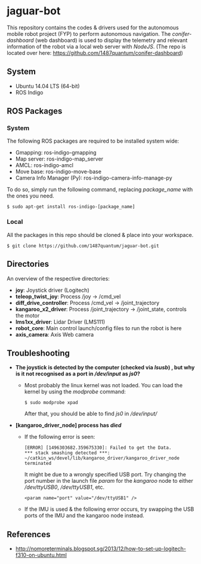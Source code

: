 # jaguar-bot
This repository contains the codes & drivers used for the autonomous mobile robot project (FYP) to perform autonomous navigation. The *conifer-dashboard* (web dashboard) is used to display the telemetry and relevant information of the robot via a local web server with *NodeJS*. (The repo is located over here: https://github.com/1487quantum/conifer-dashboard)

## System
- Ubuntu 14.04 LTS (64-bit)
- ROS Indigo

## ROS Packages
### System
The following ROS packages are required to be installed system wide:
- Gmapping: ros-indigo-gmapping
- Map server: ros-indigo-map_server
- AMCL: ros-indigo-amcl
- Move base: ros-indigo-move-base
- Camera Info Manager (Py): ros-indigo-camera-info-manage-py

To do so, simply run the following command, replacing *package_name* with the ones you need.
```
$ sudo apt-get install ros-indigo-[package_name]
```

### Local
All the packages in this repo should be cloned & place into your workspace.
```
$ git clone https://github.com/1487quantum/jaguar-bot.git
```

## Directories
An overview of the respective directories:
- **joy**: Joystick driver (Logitech)
- **teleop_twist_joy**: Process /joy -> /cmd_vel
- **diff_drive_controller**: Process /cmd_vel -> /joint_trajectory
- **kangaroo_x2_driver**: Process /joint_trajectory -> /joint_state, controls the motor
- **lms1xx_driver**: Lidar Driver (LMS111)
- **robot_core**: Main control launch/config files to run the robot is here
- **axis_camera**: Axis Web camera

## Troubleshooting
- **The joystick is detected by the computer (checked via _lsusb_) , but why is it not recognised as a port in _/dev/input_ as _js0_?**

  - Most probably the linux kernel was not loaded. You can load the kernel by using the *modprobe* command:
    ```
    $ sudo modprobe xpad
    ```
    After that, you should be able to find *js0* in */dev/input/*

- **[kangaroo_driver_node] process has _died_**     
  - If the following error is seen:
    ```
    [ERROR] [1496303682.359675330]: Failed to get the Data.
    *** stack smashing detected ***: ~/catkin_ws/devel/lib/kangaroo_driver/kangaroo_driver_node terminated
    ```
    It might be due to a wrongly specified USB port. Try changing the port number in the launch file _param_ for the _kangaroo_ node to either _/dev/ttyUSB0_, _/dev/ttyUSB1_, etc.
    ```
    <param name="port" value="/dev/ttyUSB1" />
    ```
   - If the IMU is used & the following error occurs, try swapping the USB ports of the IMU and the kangaroo node instead.

## References
- http://nomoreterminals.blogspot.sg/2013/12/how-to-set-up-logitech-f310-on-ubuntu.html
